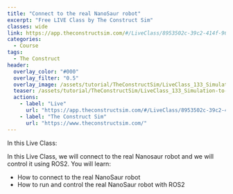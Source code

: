 ```yaml
---
title: "Connect to the real NanoSaur robot"
excerpt: "Free LIVE Class by The Construct Sim"
classes: wide
link: https://app.theconstructsim.com/#/LiveClass/8953502c-39c2-414f-9685-db54cac211bb
categories:
  - Course
tags:
  - The Construct
header:
  overlay_color: "#000"
  overlay_filter: "0.5"
  overlay_image: /assets/tutorial/TheConstructSim/LiveClass_133_Simulation-to-real.jpg
  teaser: /assets/tutorial/TheConstructSim/LiveClass_133_Simulation-to-real.jpg
  actions:
    - label: "Live"
      url: "https://app.theconstructsim.com/#/LiveClass/8953502c-39c2-414f-9685-db54cac211bb"
    - label: "The Construct Sim"
      url: "https://www.theconstructsim.com/"
---
```


In this Live Class:

In this Live Class, we will connect to the real Nanosaur robot and we will control it using ROS2. You will learn:

* How to connect to the real NanoSaur robot
* How to run and control the real NanoSaur robot with ROS2